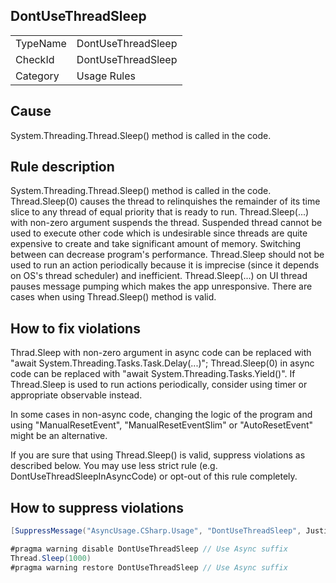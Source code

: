## DontUseThreadSleep

<table>
<tr>
  <td>TypeName</td>
  <td>DontUseThreadSleep</td>
</tr>
<tr>
  <td>CheckId</td>
  <td>DontUseThreadSleep</td>
</tr>
<tr>
  <td>Category</td>
  <td>Usage Rules</td>
</tr>
</table>

## Cause

System.Threading.Thread.Sleep() method is called in the code.

## Rule description

System.Threading.Thread.Sleep() method is called in the code. 
Thread.Sleep(0) causes the thread to relinquishes the remainder of its time slice to any thread of equal priority that is ready to run.
Thread.Sleep(...) with non-zero argument suspends the thread. 
Suspended thread cannot be used to execute other code which is undesirable since threads are quite expensive to create and take significant amount of memory.
Switching between can decrease program's performance.
Thread.Sleep should not be used to run an action periodically because it is imprecise (since it depends on OS's thread scheduler) and inefficient.
Thread.Sleep(...) on UI thread pauses message pumping which makes the app unresponsive.
There are cases when using Thread.Sleep() method is valid.

## How to fix violations

Thrad.Sleep with non-zero argument in async code can be replaced with "await System.Threading.Tasks.Task.Delay(...)"; Thread.Sleep(0) in async code can be replaced with "await System.Threading.Tasks.Yield()".
If Thread.Sleep is used to run actions periodically, consider using timer or appropriate observable instead.

In some cases in non-async code, changing the logic of the program and using "ManualResetEvent", "ManualResetEventSlim" or "AutoResetEvent" might be an alternative.

If you are sure that using Thread.Sleep() is valid, suppress violations as described below.
You may use less strict rule (e.g. DontUseThreadSleepInAsyncCode) or opt-out of this rule completely.

## How to suppress violations

```csharp
[SuppressMessage("AsyncUsage.CSharp.Usage", "DontUseThreadSleep", Justification = "Reviewed.")]
```

```csharp
#pragma warning disable DontUseThreadSleep // Use Async suffix
Thread.Sleep(1000)
#pragma warning restore DontUseThreadSleep // Use Async suffix
```
